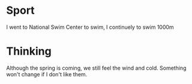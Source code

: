 # Sport
I went to National Swim Center to swim, I continuely to swim 1000m

# Thinking 
Although the spring is coming, we still feel the wind and cold. Something won't change if I don't like them.